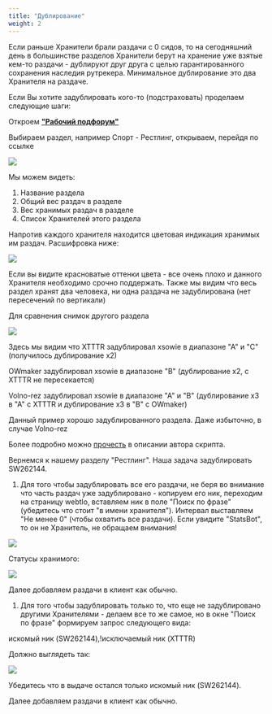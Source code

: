 ```yaml
---
title: "Дублирование"
weight: 2
---
```

Если раньше Хранители брали раздачи с 0 сидов, то на сегодняшний день в большинстве разделов Хранители берут на хранение
уже взятые кем-то раздачи - дублируют друг друга с целью гарантированного сохранения наследия рутрекера. Минимальное
дублирование это два Хранителя на раздаче.

Если Вы хотите задублировать кого-то (подстраховать) проделаем следующие шаги:

Откроем [**"Рабочий подфорум"**](https://rutracker.org/forum/viewforum.php?f=1584)

Выбираем раздел, например Спорт - Рестлинг, открываем, перейдя по ссылке

![](/images/onboarding/duplication/image1.png)

Мы можем видеть:

1. Название раздела
2. Общий вес раздач в разделе
3. Вес хранимых раздач в разделе
4. Список Хранителей этого раздела

Напротив каждого хранителя находится цветовая индикация хранимых им раздач. Расшифровка ниже:

![](/images/onboarding/duplication/image2.png)

Если вы видите красноватые оттенки цвета - все очень плохо и данного Хранителя необходимо срочно поддержать. Также мы
видим что весь раздел хранят два человека, ни одна раздача не задублирована (нет пересечений по вертикали)

Для сравнения снимок другого раздела

![](/images/onboarding/duplication/image5.png)

Здесь мы видим что XTTTR задублировал xsowie в диапазоне "А" и "С" (получилось дублирование х2)

OWmaker задублировал xsowie в диапазоне "В" (дублирование х2, c XTTTR не пересекается)

Volno-rez задублировал xsowie в диапазоне "А" и "В" (дублирование х3 в "А" с XTTTR и дублирование x3 в "В" с OWmaker)

Данный пример хорошо задублированного раздела. Даже избыточно, в случае Volno-rez

Более подробно можно [прочесть](https://rutracker.org/forum/viewtopic.php?p=83602811#83602811) в описании автора
скрипта.

Вернемся к нашему разделу "Рестлинг". Наша задача задублировать SW262144.

1. Для того чтобы задублировать все его раздачи, не беря во внимание что часть раздач уже задублировано - копируем его
   ник, переходим на страницу webtlo, вставляем ник в поле "Поиск по фразе" (убедитесь что стоит "в имени хранителя").
   Интервал выставляем "Не менее 0" (чтобы охватить все раздачи). Если увидите "StatsBot", то он не Хранитель, не
   обращаем внимания!

![](/images/onboarding/duplication/image4.png)

Статусы хранимого:

![](/images/onboarding/duplication/image3.png)

Далее добавляем раздачи в клиент как обычно.

1. Для того чтобы задублировать только то, что еще не задублировано другими Хранителями - делаем все то же самое, но в
   окне "Поиск по фразе" формируем запрос следующего вида:

искомый ник (SW262144),!исключаемый ник (XTTTR)

Должно выглядеть так:

![](/images/onboarding/duplication/image6.png)

Убедитесь что в выдаче остался только искомый ник (SW262144).

Далее добавляем раздачи в клиент как обычно.